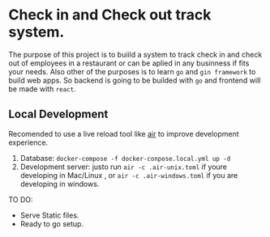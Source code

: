 # Check in and Check out track system.

The purpose of this project is to buiild a system to track check in and check out of employees in a restaurant or can be aplied in any businness if fits your needs. Also other of the purposes is to learn `go` and `gin framework` to build web apps. So backend is going to be builded with `go` and frontend will be made with `react`.

## Local Development

Recomended to use a live reload tool like [air](https://github.com/cosmtrek/air) to improve development experience.

1. Database: `docker-compose -f docker-conpose.local.yml up -d`
2. Development server: justo run `air -c .air-unix.toml` if youre developing in Mac/Linux , or `air -c .air-windows.toml` if you are developing in windows.

TO DO:

- Serve Static files.
- Ready to go setup.

